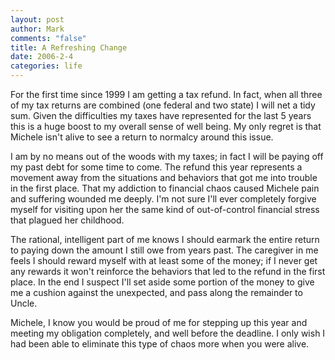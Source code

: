 ```yaml
--- 
layout: post
author: Mark
comments: "false"
title: A Refreshing Change
date: 2006-2-4
categories: life
---
```

For the first time since 1999 I am getting a tax refund. In fact, when all three of my tax returns are combined (one federal and two state) I will net a tidy sum. Given the difficulties my taxes have represented for the last 5 years this is a huge boost to my overall sense of well being. My only regret is that Michele isn't alive to see a return to normalcy around this issue.

I am by no means out of the woods with my taxes; in fact I will be paying off my past debt for some time to come. The refund this year represents a movement away from the situations and behaviors that got me into trouble in the first place. That my addiction to financial chaos caused Michele pain and suffering wounded me deeply. I'm not sure I'll ever completely forgive myself for visiting upon her the same kind of out-of-control financial stress that plagued her childhood.

The rational, intelligent part of me knows I should earmark the entire return to paying down the amount I still owe from years past. The caregiver in me feels I should reward myself with at least some of the money; if I never get any rewards it won't reinforce the behaviors that led to the refund in the first place. In the end I suspect I'll set aside some portion of the money to give me a cushion against the unexpected, and pass along the remainder to Uncle.

Michele, I know you would be proud of me for stepping up this year and meeting my obligation completely, and well before the deadline. I only wish I had been able to eliminate this type of chaos more when you were alive.
